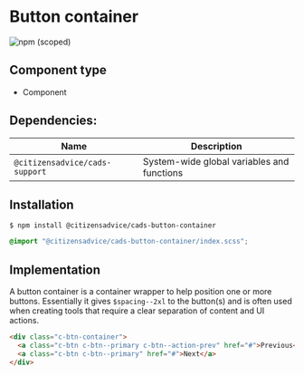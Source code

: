 # Button container

![npm (scoped)](https://img.shields.io/npm/v/@citizensadvice/cads-button-container.svg)


## Component type

- Component

## Dependencies:

| Name                           | Description                                |
| ------------------------------ | ------------------------------------------ |
| `@citizensadvice/cads-support` | System-wide global variables and functions |

## Installation

```
$ npm install @citizensadvice/cads-button-container
```

```scss
@import "@citizensadvice/cads-button-container/index.scss";
```

## Implementation

A button container is a container wrapper to help position one or more buttons. Essentially it gives `$spacing--2xl` to the button(s) and is often used when creating tools that require a clear separation of content and UI actions.

<!-- prettier-ignore-start -->
```html
<div class="c-btn-container">
  <a class="c-btn c-btn--primary c-btn--action-prev" href="#">Previous</a>
  <a class="c-btn c-btn--primary" href="#">Next</a>
</div>
```
<!-- prettier-ignore-end -->
